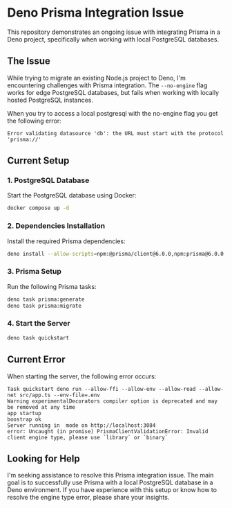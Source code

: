 # Deno Prisma Integration Issue

This repository demonstrates an ongoing issue with integrating Prisma in a Deno project, specifically when working with local PostgreSQL databases.

## The Issue

While trying to migrate an existing Node.js project to Deno, I'm encountering challenges with Prisma integration. The `--no-engine` flag works for edge PostgreSQL databases, but fails when working with locally hosted PostgreSQL instances.

When you try to access a local postgresql with the no-engine flag you get the following error:
```
Error validating datasource 'db': the URL must start with the protocol 'prisma://'
```

## Current Setup

### 1. PostgreSQL Database

Start the PostgreSQL database using Docker:

```bash
docker compose up -d
```

### 2. Dependencies Installation

Install the required Prisma dependencies:

```bash
deno install --allow-scripts=npm:@prisma/client@6.0.0,npm:prisma@6.0.0,npm:@prisma/engines@6.0.0
```

### 3. Prisma Setup

Run the following Prisma tasks:

```bash
deno task prisma:generate
deno task prisma:migrate
```

### 4. Start the Server

```bash
deno task quickstart
```

## Current Error

When starting the server, the following error occurs:

```
Task quickstart deno run --allow-ffi --allow-env --allow-read --allow-net src/app.ts --env-file=.env
Warning experimentalDecorators compiler option is deprecated and may be removed at any time
app startup
boostrap ok
Server running in  mode on http://localhost:3084
error: Uncaught (in promise) PrismaClientValidationError: Invalid client engine type, please use `library` or `binary`
```

## Looking for Help

I'm seeking assistance to resolve this Prisma integration issue. The main goal is to successfully use Prisma with a local PostgreSQL database in a Deno environment. If you have experience with this setup or know how to resolve the engine type error, please share your insights.
